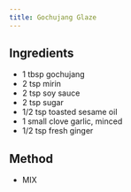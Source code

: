 ```yaml
---
title: Gochujang Glaze
---
```


## Ingredients

-   1 tbsp gochujang
-   2 tsp mirin
-   2 tsp soy sauce
-   2 tsp sugar
-   1/2 tsp toasted sesame oil
-   1 small clove garlic, minced
-   1/2 tsp fresh ginger

## Method

-   MIX

